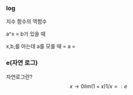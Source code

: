 ### log

지수 함수의 역함수

a^x = b가 있을 때

x,b,를 아는데 a를 모를 때 = a = 

### e(자연 로그)
자연로그란?
$$x→0lim​(1+x)1/x=:e$$